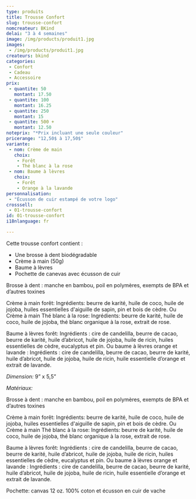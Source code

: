 ```yaml
---
type: produits
title: Trousse Confort
slug: trousse-confort
nomcreateur: BKind
delai: "3 à 4 semaines"
image: /img/products/produit1.jpg
images:
 - /img/products/produit1.jpg
createurs: bkind
categories:
 - Confort
 - Cadeau
 - Accessoire
prix:
 - quantite: 50
   montant: 17.50
 - quantite: 100
   montant: 16.25
 - quantite: 250
   montant: 15
 - quantite: 500 +
   montant: 12.50
noteprix: "*Prix incluant une seule couleur"
pricerange: "12,50$ à 17,50$"
variante:
 - nom: Crème de main
   choix:
    - Forêt
    - Thé blanc à la rose
 - nom: Baume à lèvres
   choix:
    - Forêt
    - Orange à la lavande
personnalisation:
 - "Écusson de cuir estampé de votre logo"
crosssell:
 - 01-trousse-confort
id: 01-trousse-confort
i18nlanguage: fr

---
```


Cette trousse confort contient :

-   Une brosse à dent biodégradable 
-   Crème à main (50g)
-   Baume à lèvres
-   Pochette de canevas avec écusson de cuir 
 
Brosse à dent : manche en bambou, poil en polymères, exempts de BPA et d’autres toxines 
 
Crème à main forêt: Ingrédients: beurre de karité, huile de coco, huile de jojoba, huiles essentielles d'aiguille de sapin, pin et bois de cèdre.
Ou Crème à main Thé blanc à la rose: Ingrédients: beurre de karité, huile de coco, huile de jojoba, thé blanc organique à la rose, extrait de rose.
 
Baume à lèvres forêt: Ingrédients : cire de candelilla, beurre de cacao, beurre de karité, huile d’abricot, huile de jojoba, huile de ricin, huiles essentielles de cèdre, eucalyptus et pin.
Ou baume à lèvres orange et lavande : Ingrédients : cire de candelilla, beurre de cacao, beurre de karité, huile d’abricot, huile de jojoba, huile de ricin, huile essentielle d’orange et extrait de lavande.

*Dimension:* 9” x 5,5”

*Matériaux:*
 
Brosse à dent : manche en bambou, poil en polymères, exempts de BPA et d’autres toxines 
 
Crème à main forêt: Ingrédients: beurre de karité, huile de coco, huile de jojoba, huiles essentielles d'aiguille de sapin, pin et bois de cèdre.
Ou Crème à main Thé blanc à la rose: Ingrédients: beurre de karité, huile de coco, huile de jojoba, thé blanc organique à la rose, extrait de rose.
 
Baume à lèvres forêt: Ingrédients : cire de candelilla, beurre de cacao, beurre de karité, huile d’abricot, huile de jojoba, huile de ricin, huiles essentielles de cèdre, eucalyptus et pin.
Ou baume à lèvres orange et lavande : Ingrédients : cire de candelilla, beurre de cacao, beurre de karité, huile d’abricot, huile de jojoba, huile de ricin, huile essentielle d’orange et extrait de lavande.
 
Pochette: canvas 12 oz. 100% coton et écusson en cuir de vache